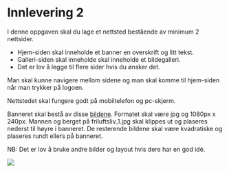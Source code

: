 # Innlevering 2

I denne oppgaven skal du lage et nettsted bestående av minimum 2 nettsider.

 - Hjem-siden skal inneholde et banner en overskrift og litt tekst.
 - Galleri-siden skal inneholde skal inneholde et bildegalleri. 
 - Det er lov å legge til flere sider hvis du ønsker det.

Man skal kunne navigere mellom sidene og man skal komme til hjem-siden når man trykker på logoen. 

Nettstedet skal fungere godt på mobiltelefon og pc-skjerm.

Banneret skal bestå av disse <a href="https://mrfylke-my.sharepoint.com/:u:/g/personal/mads_opstad_reistadbakk_mrfylke_no/Ec-JkvvhFvBJttsBiSOHItsB7Az4rxKgkxhIyTwmDa-4_Q?e=Cl3RlU">bildene</a>. Formatet skal være jpg og 1080px x 240px. Mannen og berget på friluftsliv_1.jpg skal klippes ut og plaseres nederst til høyre i banneret. De resterende bildene skal være kvadratiske og plaseres rundt ellers på banneret. 

NB: Det er lov å bruke andre bilder og layout hvis dere har en god idé. 


<img src="innlevering2.png">
